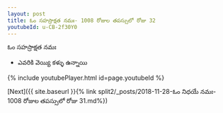 ```yaml
---
layout: post
title: ఓం సహస్రాక్షత నమః- 1008 రోజుల తపస్సులో రోజు 32
youtubeId: u-CB-2f30Y0
---
```

 
 
 ఓం సహస్రాక్షత నమః  
 
 -  ఎవరికి వెయ్యి కళ్ళు ఉన్నాయి 
 
  
 
  
 
 
 
 
 
 


{% include youtubePlayer.html id=page.youtubeId %}
 
[Next]({{ site.baseurl }}{% link  split2/_posts/2018-11-28-ఓం నిధయే నమః- 1008 రోజుల తపస్సులో రోజు 31.md%})
 
